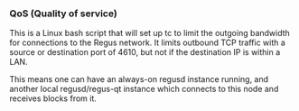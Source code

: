 ### QoS (Quality of service) ###

This is a Linux bash script that will set up tc to limit the outgoing bandwidth for connections to the Regus network. It limits outbound TCP traffic with a source or destination port of 4610, but not if the destination IP is within a LAN.

This means one can have an always-on regusd instance running, and another local regusd/regus-qt instance which connects to this node and receives blocks from it.
